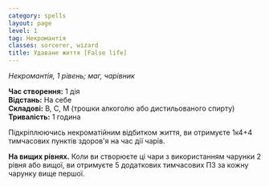 ```yaml
---
category: spells
layout: page
level: 1 
tag: Некромантія
classes: sorcerer, wizard
title: Удаване життя [False life]
---
```


_Некромантія, 1 рівень; маг, чарівник_  

**Час створення:** 1 дія    
**Відстань:** На себе     
**Складові:** В, С, М (трошки алкоголю або дистильованого спирту)    
**Тривалість:** 1 година  

Підкріплюючись некроматійним відбитком життя, ви отримуєте 1к4+4 тимчасових пунктів здоров'я на час дії чарів.  

**На вищих рівнях.** Коли ви створюєте ці чари з використанням чарунки 2 рівня або вищої, ви отримуєте 5 додаткових тимчасових ПЗ за кожну чарунку вище першої. 
